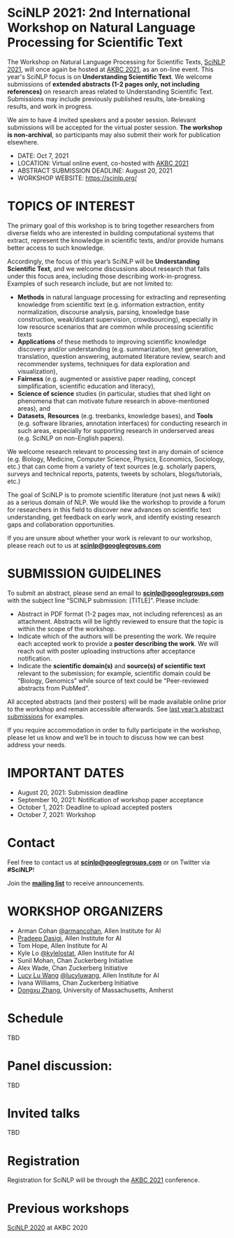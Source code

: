 # SciNLP 2021: 2nd International Workshop on Natural Language Processing for Scientific Text

<!--
Talk recordings are now live on [YouTube](https://www.youtube.com/playlist?list=PLOTELVgUs9jKW2EkJbAyi6DcunfaXf0r6)!

Transcripts of talk & panel Q&A are available [here](https://github.com/scinlp-workshop/scinlp-workshop.github.io/blob/master/scinlp2020_qa.md).

The 1st [SciNLP](#about) workshop at [AKBC 2020](https://www.akbc.ws/2020/) has concluded.  Thanks to all who participated (invited speakers, poster presenters, attendees)!

Please take some time to fill out our **[Feedback Form](https://forms.gle/VbRsJnWUQcwtzfpN8)**.  We'll use this to improve our processes & gauge interest in future SciNLP events.

-->

The Workshop on Natural Language Processing for Scientific Texts, [SciNLP 2021](https://scinlp.org/), will once again be hosted at [AKBC 2021](https://www.akbc.ws/2021/), as an on-line event. This year's SciNLP focus is on **Understanding Scientific Text**. We welcome submissions of **extended abstracts (1-2 pages only, not including references)** on research areas related to Understanding Scientific Text. Submissions may include previously published results, late-breaking results, and work in progress.

We aim to have 4 invited speakers and a poster session. Relevant submissions will be accepted for the virtual poster session. **The workshop is non-archival**, so participants may also submit their work for publication elsewhere.


- DATE: Oct 7, 2021
- LOCATION: Virtual online event, co-hosted with [AKBC 2021](https://www.akbc.ws/2021/)
- ABSTRACT SUBMISSION DEADLINE: August 20, 2021
- WORKSHOP WEBSITE: https://scinlp.org/ 

# TOPICS OF INTEREST

The primary goal of this workshop is to bring together researchers from diverse fields who are interested in building computational systems that extract, represent the knowledge in scientific texts, and/or provide humans better access to such knowledge. 

Accordingly, the focus of this year’s SciNLP will be **Understanding Scientific Text**, and we welcome discussions about research that falls under this focus area, including those describing work-in-progress. Examples of such research include, but are not limited to:

- **Methods** in natural language processing for extracting and representing knowledge from scientific text (e.g. information extraction, entity normalization, discourse analysis, parsing, knowledge base construction, weak/distant supervision, crowdsourcing), especially in low resource scenarios that are common while processing scientific texts
- **Applications** of these methods to improving scientific knowledge discovery and/or understanding (e.g. summarization, text generation, translation, question answering, automated literature review, search and recommender systems, techniques for data exploration and visualization),
- **Fairness** (e.g. augmented or assistive paper reading, concept simplification, scientific education and literacy),
- **Science of science** studies (in particular, studies that shed light on phenomena that can motivate future research in above-mentioned areas), and
- **Datasets**, **Resources** (e.g. treebanks, knowledge bases), and **Tools** (e.g. software libraries, annotation interfaces) for conducting research in such areas, especially for supporting research in underserved areas (e.g. SciNLP on non-English papers).

We welcome research relevant to processing text in any domain of science (e.g. Biology, Medicine, Computer Science, Physics, Economics, Sociology, etc.) that can come from a variety of text sources (e.g. scholarly papers, surveys and technical reports, patents, tweets by scholars, blogs/tutorials, etc.)

The goal of SciNLP is to promote scientific literature (not just news & wiki) as a serious domain of NLP. We would like the workshop to provide a forum for researchers in this field to discover new advances on scientific text understanding, get feedback on early work, and identify existing research gaps and collaboration opportunities.

If you are unsure about whether your work is relevant to our workshop, please reach out to us at **scinlp@googlegroups.com**


# SUBMISSION GUIDELINES

To submit an abstract, please send an email to **scinlp@googlegroups.com** with the subject line “SCINLP submission: [TITLE]”. Please include:

- Abstract in PDF format (1-2 pages max, not including references) as an attachment. Abstracts will be lightly reviewed to ensure that the topic is within the scope of the workshop.
- Indicate which of the authors will be presenting the work. We require each accepted work to provide a **poster describing the work**. We will reach out with poster uploading instructions after acceptance notification.
- Indicate the **scientific domain(s)** and **source(s) of scientific text** relevant to the submission; for example, scientific domain could be “Biology, Genomics” while source of text could be “Peer-reviewed abstracts from PubMed”.

All accepted abstracts (and their posters) will be made available online prior to the workshop and remain accessible afterwards.  See [last year’s abstract submissions](https://scinlp.org/history/2020/#poster-sessions) for examples.

If you require accommodation in order to fully participate in the workshop, please let us know and we’ll be in touch to discuss how we can best address your needs.

# IMPORTANT DATES

- August 20, 2021: Submission deadline
- September 10, 2021: Notification of workshop paper acceptance
- October 1, 2021: Deadline to upload accepted posters
- October 7, 2021: Workshop


# Contact

Feel free to contact us at **scinlp@googlegroups.com** or on Twitter via **#SciNLP**!

Join the **[mailing list](https://groups.google.com/forum/#!forum/scinlp-info)** to receive announcements.

# WORKSHOP ORGANIZERS

* Arman Cohan [@armancohan](https://twitter.com/armancohan), Allen Institute for AI
* [Pradeep Dasigi](https://pdasigi.github.io/), Allen Institute for AI
* Tom Hope, Allen Institute for AI
* Kyle Lo [@kylelostat](https://twitter.com/kylelostat), Allen Institute for AI
* Sunil Mohan, Chan Zuckerberg Initiative
* Alex Wade, Chan Zuckerberg Initiative
* [Lucy Lu Wang](https://llwang.net/) [@lucyluwang](https://twitter.com/lucyluwang), Allen Institute for AI
* Ivana Williams, Chan Zuckerberg Initiative
* [Dongxu Zhang](https://sites.google.com/site/zhangdongxuu/home), University of Massachusetts, Amherst


<!--
# Links

* **[Invited talks and Panel Q&A](https://www.youtube.com/playlist?list=PLOTELVgUs9jKW2EkJbAyi6DcunfaXf0r6):**  Live recordings from Zoom.

* **[Live Virtual Hub](https://akbc.apps.allenai.org/workshop_scinlp.html):**  Login using your AKBC 2020 registration info.  Provides links to Zoom meetings & [chatrooms](https://akbc.apps.allenai.org/chat.html).

* **[Workshop Schedule](#schedule):**  Invited speaker talks, poster sessions, and panel discussion / Q&A.

* **[Poster Sessions](#poster-sessions):**  All accepted abstracts, their YouTube videos, and assigned Poster Session IDs.  Join poster sessions for discussions with authors!

-->


# Schedule

TBD

<!--
**Date / Time**: June 25th from 8AM - 1PM PDT (UTC-7).

Total estimated 300 minutes (5 hrs).  All times are in PDT (UTC-7):

* 8:00        - START
* 8:00-8:25   - [Ryan McDonald](#ryan-mcdonald) (25 min)
* 8:25-8:50   - [Vivi Nastase](#vivi-nastase) (25 min)
* 8:50-9:15   - [David Jurgens](#david-jurgens) (25 min)
* 9:15-9:40   - [Robert Stojnic](#robert-stojnic) (25 min)
* 9:40-10:25  - [Poster sessions](#poster-sessions) (45 min)
* 10:25-10:50 - [Iris Shen](#iris-shen) (25 min)
* 10:50-11:15 - [Doug Downey](#doug-downey) (25 min)
* 11:15-11:40 - [Hoifung Poon](#hoifung-poon) (25 min)
* 11:40-12:05 - [Asma Ben Abacha](#asma-ben-abacha) (25 min)
* 12:05-12:30 - [Byron Wallace](#byron-wallace) (25 min)
* 12:30-1:00  - [Panel discussion and Q&A](#panel-discussion-the-role-of-scientific-nlp-during-an-epidemic) (30 min)
* 1:00        - END

Each invited talk is roughly 20 min (plus 5 min after for Q&A and buffer time for transitions).
-->

<!--
# Poster sessions

Due to the large number of submissions this year, we've split the presentations into **three poster sessions** to allow time for discussion and questions.  

The Poster Session IDs correspond to Zoom rooms after logging into the [virtual conference hub](https://akbc.apps.allenai.org/workshop_scinlp.html). 

#### YouTube playlists

* [Poster Session 1](https://www.youtube.com/playlist?list=PLOTELVgUs9jLFdF0iYgXAlHjsm8uQ3EXd)
* [Poster Session 2](https://www.youtube.com/playlist?list=PLOTELVgUs9jK10Js3soPpwia4z-Sf1l1T)
* [Poster Session 3](https://www.youtube.com/playlist?list=PLOTELVgUs9jJADd1VZNqliqqw6cUCL3eO)

-->


<!--
#### Individual submissions

All accepted abstracts & YouTube video presentations are listed below:

| Poster Session | Title                                                                                                                             | Authors                                                                                                                                           | Links                                                                                                                                                                                                                   |
|----------------|-----------------------------------------------------------------------------------------------------------------------------------|---------------------------------------------------------------------------------------------------------------------------------------------------|-------------------------------------------------------------------------------------------------------------------------------------------------------------------------------------------------------------------------|
| 1              | Automatic Extraction of Risk Factors from COVID-19 Literature                                                                     | Francis Wolinski                                                                                                                                  | [abs](https://scinlp.org/pdfs/automatic-extraction-of-risk-factors-from-covid-19-literature.pdf) [vid](https://www.youtube.com/watch?v=8zug2s7yfUo)                                                                     |
| 1              | Semi-Automated Information Extraction to Improve Scientific Knowledge Discovery in Environmental Health Science Literature        | Vickie R. Walker, Andrew A. Rooney, Nicole C. Kleinstreuer, Mary S. Wolfe, Charles P. Schmitt                                                     | [abs](https://scinlp.org/pdfs/semi-automated-information-extraction-to-improve-scientific-knowledge-discovery-in-environmental-health-science-literature.pdf) [vid](https://www.youtube.com/watch?v=_bgfqmtV5oE)        |
| 1              | Softcite: Automatic Extraction of Software Mentions in Research Literature                                                        | Caifan Du, James Howison, Patrice Lopez                                                                                                           | [abs](https://scinlp.org/pdfs/softcite-automatic-extraction-of-software-mentions-in-research-literature.pdf) [vid](https://www.youtube.com/watch?v=WVALyZ0xj2Y)                                                         |
| 1              | Biomedical Synonym Normalization for Knowledge Graph Insight Generation                                                           | Eric Tanalski, Richard Wendell                                                                                                                    | [abs](https://scinlp.org/pdfs/biomedical-synonym-normalization-for-knowledge-graph-insight-generation.pdf) [vid](https://www.youtube.com/watch?v=4-JX3L2yCh4)                                                           |
| 1              | Normalization of Predominant and Long-tail Bacterial Entities with a Hybrid CNN-LSTM and Knowledge-Driven Model                   | William Hogan, Raghav Mehta, Yoshiki Vazquez-Baeza, Yannis Katsis, Ho-Cheol Kim, Chun-Nan Hsu                                                     | [abs](https://scinlp.org/pdfs/normalization-of-predominant-and-long-tail-bacterial-entities-with-a-hybrid-cnn-lstm-and-knowledge-driven-model.pdf) [vid](https://www.youtube.com/watch?v=FzfL9m6xPBc)                   |
| 1              | Extracting a knowledge base of mechanisms from COVID-19 papers                                                                    | Aida Amini,* Tom Hope,* David Wadden, Roy Schwartz, Hannaneh Hajishirzi                                                                           | [abs](https://scinlp.org/pdfs/extracting-a-knowledge-base-of-mechanisms-from-covid-19-papers.pdf) [vid](https://www.youtube.com/watch?v=_CDH5Kxht6Q)                                                                    |
| 1              | DARE: Data Augmented Relation Extraction with GPT-2                                                                               | Yannis Papanikolaou, Andrea Pierleoni                                                                                                             | [abs](https://scinlp.org/pdfs/dare-data-augmented-relation-extraction-with-gpt-2.pdf) [vid](https://www.youtube.com/watch?v=dTi7n5gD3X0)                                                                                |
| 1              | Extraction of causal structure from procedural text for discourse representations                                                 | Michael Regan, James Pustejovsky, William Croft                                                                                                   | [abs](https://scinlp.org/pdfs/extraction-of-causal-structure-from-procedural-text-for-discourse-representations.pdf) [vid](https://www.youtube.com/watch?v=egoFUPL8MvQ)                                                 |
| 1              | Semi-Open Relation Extraction from Scientific Texts                                                                               | Ruben Kruiper, Julian F.V. Vincent, Jessica Chen-Burger, Marc P.Y. Desmulliez, Ioannis Konstas                                                    | [abs](https://scinlp.org/pdfs/semi-open-relation-extraction-from-scientific-texts.pdf) [vid](https://www.youtube.com/watch?v=PwnxzEXpec0)                                                                               |
| 2              | Incorporating Knowledge Bases into SciBERT and BioBERT pre-trained language models                                                | Abdullah Kiwan, Sven Giesselbach, Stefan Rüping                                                                                                   | [abs](https://scinlp.org/pdfs/incorporating-knowledge-bases-into-scibert-and-biobert-pre-trained-language-models.pdf) [vid](https://www.youtube.com/watch?v=oTIOS5bgRBE)                                                |
| 2              | Construction and Applications of TeKnowbase                                                                                       | Prajna Upadhyay, Maya Ramanath                                                                                                                    | [abs](https://scinlp.org/pdfs/construction-and-applications-of-teknowbase.pdf) [vid](https://www.youtube.com/watch?v=_eZXizK4d3o)                                                                                       |
| 2              | AAN: Developing Educational Tools for Work Force Training                                                                         | Alexander R. Fabbri, Irene Li, Swapnil Hingmire, Dragomir Radev                                                                                   | [abs](https://scinlp.org/pdfs/aan-developing-educational-tools-for-work-force-training.pdf) [vid](https://www.youtube.com/watch?v=NjWPcS8gqJA)                                                                          |
| 2              | Estimation of Research Communities in the Multilingual Academic Data                                                              | Ilya Rahkovsky, Jennifer Melot                                                                                                                    | [abs](https://scinlp.org/pdfs/estimation-of-research-communities-in-the-multilingual-academic-data.pdf) [vid](https://www.youtube.com/watch?v=HDx-z4o2zc4)                                                              |
| 2              | Identifying the Development and Application of Artificial Intelligence in Scientific Text                                         | James Dunham, Jennifer Melot, Dewey Murdick                                                                                                       | [abs](https://scinlp.org/pdfs/identifying-the-development-and-application-of-artificial-intelligence-in-scientific-text.pdf) [vid](https://www.youtube.com/watch?v=fwrliyEk6cc)                                         |
| 2              | Researcher-in-the-loop for systematic reviewing of text databases                                                                 | Rens van de Schoot, Jonathan de Bruin                                                                                                             | [abs](https://scinlp.org/pdfs/researcher-in-the-loop-for-systematic-reviewing-of-text-databases.pdf) [vid](https://www.youtube.com/watch?v=b3shOP01JQE)                                                                 |
| 2              | Building an AI-powered Literature Review for COVID-19                                                                             | Jan Bremer, Maikel Boot, Lucas Buyon, Paul Mooney, Tayab Waseem                                                                                   | [abs](https://scinlp.org/pdfs/building-an-ai-powered-literature-review-for-covid-19.pdf) [vid](https://www.youtube.com/watch?v=6dWy1r6vSzU)                                                                             |
| 2              | Using Text Data Mining to Analyze the NIH’s Response to the Coronavirus Pandemic                                                  | Megan Donegan,* Nancy Praskievicz,* Jacob Scholl, Kirk Baker, Judy Riggie, Sheryl Brining                                                         | [abs](https://scinlp.org/pdfs/using-text-data-mining-to-analyze-the-nihs-response-to-the-coronavirus-pandemic.pdf) [vid](https://www.youtube.com/watch?v=X0UdxjmaEB8)                                                   |
| 2              | CoronaWhy: Building a Distributed, Credible and Scalable Research and Data Infrastructure for Open Science                        | Vyacheslav Tykhonov, Anton Polishko, Artur Kiulian, Maksym Komar                                                                                  | [abs](https://scinlp.org/pdfs/coronawhy-building-a-distributed-credible-and-scalable-infrastructure-for-open-science.pdf) [vid](https://www.youtube.com/watch?v=aeS-vzbMm7I)                                            |
| 3              | COVIDExplorer: Exploring the Universe of COVID-19 Knowledge                                                                       | Heer Ambavi, Kavita Vaishnaw, Udit Vyas, Abhisht Tiwari, Mayank Singh                                                                             | [abs](https://scinlp.org/pdfs/covidexplorer-exploring-the-universe-of-covid-19-knowledge.pdf) [vid](https://www.youtube.com/watch?v=G0E2R_FY54w)                                                                        |
| 3              | COVIDScholar: AI-powered rapid data gathering, analysis, and dissemination                                                        | John Dagdelen, Amalie Trewartha, Haoyan Huo, Tanjin He, Kevin Cruse, Zheren Wang, Yuxing Fei, Akshay Subramanian, Kristin Persson, Gerbrand Ceder | [abs](https://scinlp.org/pdfs/covidscholar-ai-powered-rapid-data-gathering-analysis-and-dissemination.pdf) [vid](https://www.youtube.com/watch?v=SO3eoNuuiVg)                                                           |
| 3              | Building a biomedical literature knowledge graph and automatic screening of biomedical abstracts using knowledge graph embeddings | Iqra Muhammad                                                                                                                                     | [abs](https://scinlp.org/pdfs/building-a-biomedical-literature-knowledge-graph-and-automatic-screening-of-biomedical-abstracts-using-knowledge-graph-embeddings.pdf) [vid](https://www.youtube.com/watch?v=e0Fjuss6hHw) |
| 3              | Interactive Extractive Search over Biomedical Corpora                                                                             | Hillel Taub-Tabib, Micah Shlain, Shoval Sadde, Dan Lahav, Matan Eyal, Yaara Cohen, Yoav Goldberg                                                  | [abs](https://scinlp.org/pdfs/interactive-extractive-search-over-biomedical-corpora.pdf) [vid](https://www.youtube.com/watch?v=88CMGFzMkeA)                                                                             |
| 3              | Combining Neural and Pattern-Based Similarity Search                                                                              | Shauli Ravfogel, Hillel Taub-Tabib, Yoav Goldberg                                                                                                 | [abs](https://scinlp.org/pdfs/combining-neural-and-pattern-based-similarity-search.pdf) [vid](https://www.youtube.com/watch?v=lkGkMagU50c)                                                                              |
| 3              | TopicForest: A Prototype Discovery Engine                                                                                         | Soheil Danesh                                                                                                                                     | [abs](https://scinlp.org/pdfs/topicforest-a-prototype-discovery-engine.pdf) [vid](https://www.youtube.com/watch?v=Ni2812B7Afk)                                                                                          |
| 3              | CORD-19 visualization using dynamic evidence gap maps                                                                             | Aravind Mohanoor                                                                                                                                  | [abs](https://scinlp.org/pdfs/cord-19-visualization-using-dynamic-evidence-gap-maps.pdf) [vid](https://www.youtube.com/watch?v=skzTLSNMsOE)                                                                             |
| 3              | Orion: An interactive information retrieval system for scientific knowledge discovery                                             | Kostas Stathoulopoulos, Zac Ioannidis, Lilia Villafuerte                                                                                          | [abs](https://scinlp.org/pdfs/orion-an-interactive-information-retrieval-system-for-scientific-knowledge-discovery.pdf) [vid](https://www.youtube.com/watch?v=m0s5sjlpfAY)                                              |
-->

# Panel discussion: 

TBD

<!--
# Panel discussion: The role of scientific NLP during an epidemic

In light of the activity from the computing community to help with the current virus epidemic, we felt it important to hold a panel discussion on the role of NLP and text mining over scientific text (in particular biomedical literature).

* What are useful short/long-term endeavors?
* What are we doing that *isn't* helpful?  
* How can we best connect and collaborate with domain experts?
* What are challenges that prevent us from being helpful?

We've invited [Asma Ben Abacha](#asma-ben-abacha), [Hoifung Poon](#hoifung-poon), and [Byron Wallace](#byron-wallace) to share their thoughts and answer questions.

We will be curating questions from the audience beforehand (as well as live during the discussion).

-->

# Invited talks

TBD

<!--

## [Zhiyong Lu](https://www.ncbi.nlm.nih.gov/research/bionlp/Zhiyong-Lu)

TBD

## [Andrew Crouse](https://www.uab.edu/medicine/pmi/our-team)

TBD
-->


<!--

We welcome submissions of **short abstracts (1 page max)** related to the above research areas. Submissions may include previously published results, late-breaking results, and work in progress.  Relevant submissions will be accepted for **video presentation** in the virtual poster session.  **The workshop is non-archival**, so participants are free to also submit their work for publication elsewhere.

To submit an abstract, please send an email to **scinlp@googlegroups.com** with the subject line "SCINLP submission: [TITLE]". Please include:
        
* Abstract in PDF format (1-page max) as an attachment.  Abstracts will be lightly reviewed to ensure that the topic is within the scope of the workshop.
* Indicate which of the authors will be presenting the work.  We require each accepted work to provide a **~2 minute video** recording of the presentation.  We will reach out with video uploading instructions *after* acceptance notification.  Video length requirements may change depending on the number of submissions.
* Indicate the scientific domain(s) and source(s) of scientific text relevant to the submission; for example, scientific domain could be “Genomics” while source of text could be “Peer-reviewed papers from PubMed”.

**Writing guidelines:**  These abstracts can be longer than the typical abstracts for a full research paper.  Figures and tables are allowed, but will count toward the length limit.  References will *not* count toward the length limit.  Abstracts do not have to be about a single paper; we allow abstracts that summarize a collection of works under a unified theme (e.g., a series of closely-related papers that build on each other or tackle a common problem).  **For writing examples, see the accepted abstracts from last year's [SLKB](https://sites.google.com/view/akbc-sci/home#h.p_gSgV1fypJAMf) workshop at AKBC 2019.** 

All accepted abstracts (and their videos) will be made available online prior to the workshop and remain accessible afterwards.

If you have a disability and require accommodation in order to fully participate in the workshop, please let us know and we'll be in touch to discuss how we can best address your needs.

**Can't make it?** Check out these other upcoming workshops related to NLP and text mining over scientific text:

* [SDP](https://ornlcda.github.io/SDProc) at EMNLP 2020
* [BioNLP](https://aclweb.org/aclwiki/BioNLP_Workshop) at ACL 2020

-->


<!--
# About


The primary goal of this half-day workshop is to bring together researchers from diverse fields
who are interested in extracting and representing knowledge from scientific text, and/or
applications or methods for improving access to and understanding of such knowledge. Such
research includes, but is not limited to:

* **Methods** in natural language processing and data mining for extracting and representing
knowledge from scientific text (e.g. information extraction, entity normalization, discourse
analysis, parsing, summarization, text generation, question answering, knowledge base
construction, weak/distant supervision, crowdsourcing),
* **Applications** of these methods to improving scientific knowledge discovery and/or
understanding (e.g. automated literature review, search and recommender systems,
techniques for data exploration and visualization),
* **Fairness** (e.g. augmented or assistive paper reading, concept simplification, scientific
education and literacy),
* **Science of science** studies (in particular, studies that shed light on phenomena that can
motivate future research in above-mentioned areas), and
* **Datasets**, **Resources** (e.g. treebanks, knowledge bases), and **Tools** (e.g. software
libraries, annotation interfaces) for conducting research in such areas.

We welcome research relevant to processing text in any domain of science (e.g. Biology,
Medicine, Computer Science, Physics, Economics, Sociology, etc.) that can come from a
variety of text sources (e.g. scholarly papers, surveys and technical reports, patents, tweets
by scholars, blogs/tutorials, etc.)

-->

# Registration
Registration for SciNLP will be through the [AKBC 2021](https://www.akbc.ws/2021/) conference.

<!--
There is a fee of $30 for students and $50 for non-students.  Registering gives you access to the full conference & workshops.  There is no special registration for workshop only.
-->


# Previous workshops
[SciNLP 2020](history/2020/) at AKBC 2020
